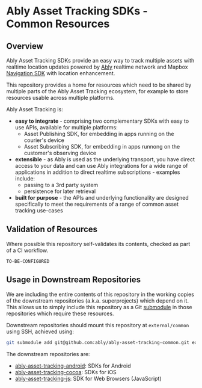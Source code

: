 # Ably Asset Tracking SDKs - Common Resources

## Overview

Ably Asset Tracking SDKs provide an easy way to track multiple assets with realtime location updates powered by [Ably](https://ably.io/) realtime network and Mapbox [Navigation SDK](https://docs.mapbox.com/android/navigation/overview/) with location enhancement.

This repository provides a home for resources which need to be shared by multiple parts of the Ably Asset Tracking ecosystem, for example to store resources usable across multiple platforms.

Ably Asset Tracking is:

- **easy to integrate** - comprising two complementary SDKs with easy to use APIs, available for multiple platforms:
    - Asset Publishing SDK, for embedding in apps running on the courier's device
    - Asset Subscribing SDK, for embedding in apps runnong on the customer's observing device
- **extensible** - as Ably is used as the underlying transport, you have direct access to your data and can use Ably integrations for a wide range of applications in addition to direct realtime subscriptions - examples include:
    - passing to a 3rd party system
    - persistence for later retrieval
- **built for purpose** - the APIs and underlying functionality are designed specifically to meet the requirements of a range of common asset tracking use-cases

## Validation of Resources

Where possible this repository self-validates its contents, checked as part of a CI workflow.

`TO-BE-CONFIGURED`

## Usage in Downstream Repositories

We are including the entire contents of this repository in the working copies of the downstream repositories (a.k.a. superprojects) which depend on it. This allows us to simply include this repository as a Git [submodule](https://git-scm.com/docs/gitsubmodules) in those repositories which require these resources.

Downstream repositories should mount this repository at `external/common` using SSH, achieved using:

```sh
git submodule add git@github.com:ably/ably-asset-tracking-common.git external/common
```

The downstream repositories are:

- [ably-asset-tracking-android](https://github.com/ably/ably-asset-tracking-android): SDKs for Android
- [ably-asset-tracking-cocoa](https://github.com/ably/ably-asset-tracking-cocoa): SDKs for iOS
- [ably-asset-tracking-js](https://github.com/ably/ably-asset-tracking-js): SDK for Web Browsers (JavaScript)
